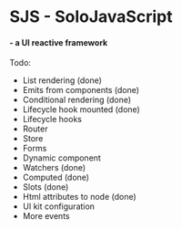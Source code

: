 # SJS - SoloJavaScript

#### - a UI reactive framework


Todo:

- List rendering (done)
- Emits from components (done)
- Conditional rendering (done)
- Lifecycle hook mounted (done)
- Lifecycle hooks
- Router
- Store
- Forms
- Dynamic component
- Watchers (done)
- Computed (done)
- Slots (done)
- Html attributes to node (done)
- UI kit configuration
- More events